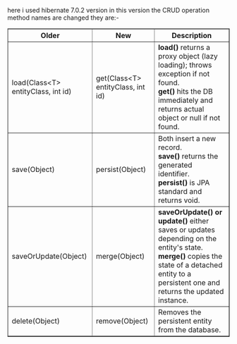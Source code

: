 here i used hibernate 7.0.2 version in this version the CRUD operation method names are changed they are:-
<table border="1" cellspacing="0" cellpadding="5">
  <thead>
    <tr>
      <th>Older </th>
      <th>New</th></th>
      <th>Description</th>
    </tr>
  </thead>
  <tbody>
    <tr>
      <td>load(Class&lt;T&gt; entityClass, int id)</td>
      <td>get(Class&lt;T&gt; entityClass, int id)</td>
      <td>
        <b>load()</b> returns a proxy object (lazy loading); throws exception if not found.<br>
        <b>get()</b> hits the DB immediately and returns actual object or null if not found.
      </td>
    </tr>
    <tr>
      <td>save(Object)</td>
      <td>persist(Object)</td>
      <td>
        Both insert a new record.<br>
        <b>save()</b> returns the generated identifier.<br>
        <b>persist()</b> is JPA standard and returns void.
      </td>
    </tr>
    <tr>
      <td>saveOrUpdate(Object)</td>
      <td>merge(Object)</td>
      <td>
        <b>saveOrUpdate() or update()</b> either saves or updates depending on the entity's state.<br>
        <b>merge()</b> copies the state of a detached entity to a persistent one and returns the updated instance.
      </td>
    </tr>
    <tr>
      <td>delete(Object)</td>
      <td>remove(Object)</td>
      <td>Removes the persistent entity from the database.</td>
    </tr>
  </tbody>
</table>

